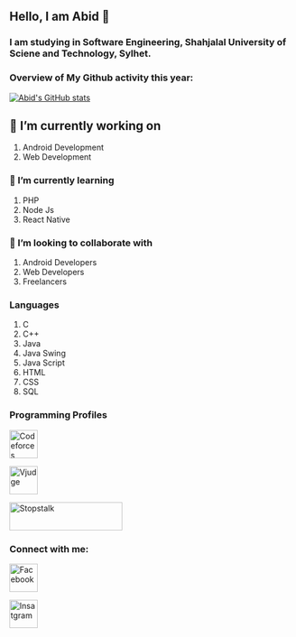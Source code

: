 ## Hello, I am Abid 👋 

### I am studying in Software Engineering, Shahjalal University of Sciene and Technology, Sylhet.

<!--
**AbidAhmed2018831062/AbidAhmed2018831062** is a ✨ _special_ ✨ repository because its `README.md` (this file) appears on your GitHub profile.

Here are some ideas to get you started:

- 🔭 I’m currently working on ...
- 🌱 I’m currently learning ...
- 👯 I’m looking to collaborate on ...
- 🤔 I’m looking for help with ...
- 💬 Ask me about ...
- 📫 How to reach me: ...
- 😄 Pronouns: ...
- ⚡ Fun fact: ...
-->

### Overview of My Github activity this year:

[![Abid's GitHub stats](https://github-readme-stats.vercel.app/api?username=AbidAhmed2018831062)](https://github.com/anuraghazra/github-readme-stats)

## 🔭 I’m currently working on 

1) Android Development
2) Web Development

### 🌱 I’m currently learning 

1) PHP
2) Node Js
3) React Native

### 👯 I’m looking to collaborate with

1) Android Developers
2) Web Developers
3) Freelancers

### Languages

1) C
2) C++
3) Java
4) Java Swing
5) Java Script
6) HTML
7) CSS
8) SQL


### Programming Profiles

<a href="https://codeforces.com/profile/Ahmed_Abid">
  <img alt="Codeforces" src="https://user-images.githubusercontent.com/61650337/136100700-43b31347-476e-4f10-97e4-cd5bee891ea0.png" width="50" height="50">
 </a>
 
 <a href="https://vjudge.net/user/AbidAhmed"><img alt="Vjudge" src="https://user-images.githubusercontent.com/61650337/136102555-9adaf5df-6cdb-46d4-9ccd-74b7d4a93b54.jpg" height="50" width="50"></a>
 
 <a href="https://www.stopstalk.com/user/profile/ahmedleo12" target="_blank"><img alt="Stopstalk" src="https://user-images.githubusercontent.com/61650337/136102935-f1590e74-9c66-4505-805b-fcb162691127.png" width="200" height="50"></a>
 
 
### Connect with me:

  <a href="https://www.facebook.com/ahmed.abid.3114935/"><img alt="Facebook" src="https://user-images.githubusercontent.com/61650337/136103321-3228fe17-1a45-461a-a783-e83d709276c2.jpg" height="50" width="50"></a>
 
<a href="https://www.instagram.com/abidahmed366/"><img alt="Insatgram" src="https://user-images.githubusercontent.com/61650337/136103454-928916c4-be8b-40ca-a867-27cbf0d81997.png" width="50" height="50"></a>

 









